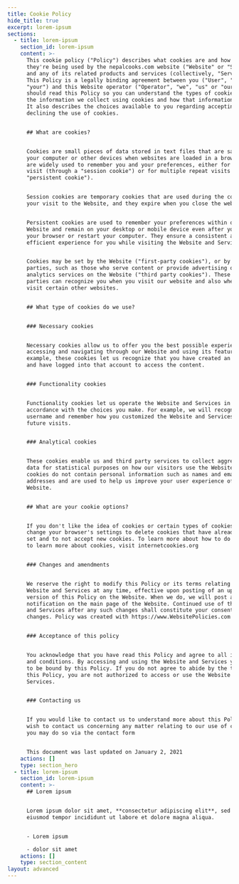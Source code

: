 ```yaml
---
title: Cookie Policy
hide_title: true
excerpt: lorem-ipsum
sections:
  - title: lorem-ipsum
    section_id: lorem-ipsum
    content: >-
      This cookie policy ("Policy") describes what cookies are and how and
      they're being used by the nepalcooks.com website ("Website" or "Service")
      and any of its related products and services (collectively, "Services").
      This Policy is a legally binding agreement between you ("User", "you" or
      "your") and this Website operator ("Operator", "we", "us" or "our"). You
      should read this Policy so you can understand the types of cookies we use,
      the information we collect using cookies and how that information is used.
      It also describes the choices available to you regarding accepting or
      declining the use of cookies.


      ## What are cookies?


      Cookies are small pieces of data stored in text files that are saved on
      your computer or other devices when websites are loaded in a browser. They
      are widely used to remember you and your preferences, either for a single
      visit (through a "session cookie") or for multiple repeat visits (using a
      "persistent cookie").


      Session cookies are temporary cookies that are used during the course of
      your visit to the Website, and they expire when you close the web browser.


      Persistent cookies are used to remember your preferences within our
      Website and remain on your desktop or mobile device even after you close
      your browser or restart your computer. They ensure a consistent and
      efficient experience for you while visiting the Website and Services.


      Cookies may be set by the Website ("first-party cookies"), or by third
      parties, such as those who serve content or provide advertising or
      analytics services on the Website ("third party cookies"). These third
      parties can recognize you when you visit our website and also when you
      visit certain other websites.


      ## What type of cookies do we use?


      ### Necessary cookies


      Necessary cookies allow us to offer you the best possible experience when
      accessing and navigating through our Website and using its features. For
      example, these cookies let us recognize that you have created an account
      and have logged into that account to access the content.


      ### Functionality cookies


      Functionality cookies let us operate the Website and Services in
      accordance with the choices you make. For example, we will recognize your
      username and remember how you customized the Website and Services during
      future visits.


      ### Analytical cookies


      These cookies enable us and third party services to collect aggregated
      data for statistical purposes on how our visitors use the Website. These
      cookies do not contain personal information such as names and email
      addresses and are used to help us improve your user experience of the
      Website.


      ## What are your cookie options?


      If you don't like the idea of cookies or certain types of cookies, you can
      change your browser's settings to delete cookies that have already been
      set and to not accept new cookies. To learn more about how to do this or
      to learn more about cookies, visit internetcookies.org


      ### Changes and amendments


      We reserve the right to modify this Policy or its terms relating to the
      Website and Services at any time, effective upon posting of an updated
      version of this Policy on the Website. When we do, we will post a
      notification on the main page of the Website. Continued use of the Website
      and Services after any such changes shall constitute your consent to such
      changes. Policy was created with https://www.WebsitePolicies.com


      ### Acceptance of this policy


      You acknowledge that you have read this Policy and agree to all its terms
      and conditions. By accessing and using the Website and Services you agree
      to be bound by this Policy. If you do not agree to abide by the terms of
      this Policy, you are not authorized to access or use the Website and
      Services.


      ### Contacting us


      If you would like to contact us to understand more about this Policy or
      wish to contact us concerning any matter relating to our use of cookies,
      you may do so via the contact form


      This document was last updated on January 2, 2021
    actions: []
    type: section_hero
  - title: lorem-ipsum
    section_id: lorem-ipsum
    content: >-
      ## Lorem ipsum


      Lorem ipsum dolor sit amet, **consectetur adipiscing elit**, sed do
      eiusmod tempor incididunt ut labore et dolore magna aliqua.


      - Lorem ipsum

      - dolor sit amet
    actions: []
    type: section_content
layout: advanced
---
```

